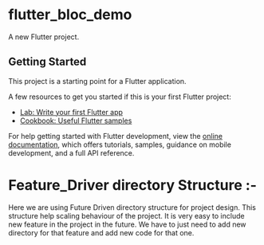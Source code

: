 # flutter_bloc_demo

A new Flutter project.

## Getting Started

This project is a starting point for a Flutter application.

A few resources to get you started if this is your first Flutter project:

- [Lab: Write your first Flutter app](https://docs.flutter.dev/get-started/codelab)
- [Cookbook: Useful Flutter samples](https://docs.flutter.dev/cookbook)

For help getting started with Flutter development, view the
[online documentation](https://docs.flutter.dev/), which offers tutorials,
samples, guidance on mobile development, and a full API reference.


# Feature_Driver directory Structure :-
 Here we are using Future Driven directory structure for project design. This structure help scaling behaviour of the project. It is very easy to include new feature in the project in the future. We have to just need to add new directory for that feature and add new code for that one.

